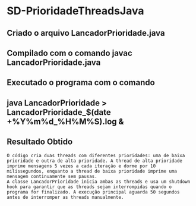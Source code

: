 # SD-PrioridadeThreadsJava

## Criado o arquivo LancadorPrioridade.java
## Compilado com o comando javac LancadorPrioridade.java
## Executado o programa com o comando 
## java LancadorPrioridade > LancadorPrioridade_$(date +%Y%m%d_%H%M%S).log &

## Resultado Obtido
    O código cria duas threads com diferentes prioridades: uma de baixa prioridade e outra de alta prioridade. A thread de alta prioridade imprime mensagens 5 vezes a cada iteração e dorme por 10 milissegundos, enquanto a thread de baixa prioridade imprime uma mensagem continuamente sem pausas.
    A classe LancadorPrioridade inicia ambas as threads e usa um shutdown hook para garantir que as threads sejam interrompidas quando o programa for finalizado. A execução principal aguarda 50 segundos antes de interromper as threads manualmente.
